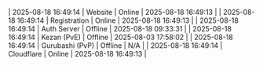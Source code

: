 | 2025-08-18 16:49:14 | Website | Online | 2025-08-18 16:49:13 |
| 2025-08-18 16:49:14 | Registration | Online | 2025-08-18 16:49:13 |
| 2025-08-18 16:49:14 | Auth Server | Offline | 2025-08-18 09:33:31 |
| 2025-08-18 16:49:14 | Kezan (PvE) | Offline | 2025-08-03 17:58:02 |
| 2025-08-18 16:49:14 | Gurubashi (PvP) | Offline | N/A |
| 2025-08-18 16:49:14 | Cloudflare | Online | 2025-08-18 16:49:13 |
